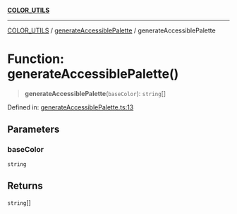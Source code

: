 [**COLOR_UTILS**](../../README.md)

***

[COLOR_UTILS](../../README.md) / [generateAccessiblePalette](../README.md) / generateAccessiblePalette

# Function: generateAccessiblePalette()

> **generateAccessiblePalette**(`baseColor`): `string`[]

Defined in: [generateAccessiblePalette.ts:13](https://github.com/dailker/everyutil/blob/2a1290e25c1270a5e1af64099b97f8d5fc086e59/src/color/generateAccessiblePalette.ts#L13)

## Parameters

### baseColor

`string`

## Returns

`string`[]
